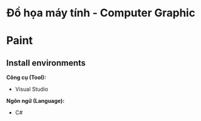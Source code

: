 # Đồ họa máy tính - Computer Graphic
# Paint
## Install environments
**Công cụ (Tool):**<br>
* Visual Studio

**Ngôn ngữ (Language):**<br>
* C#
